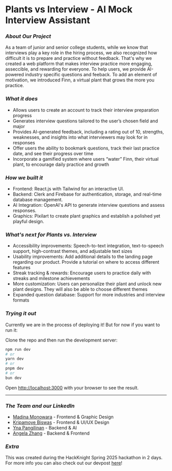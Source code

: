 # Plants vs Interview - AI Mock Interview Assistant

### _About Our Project_

As a team of junior and senior college students, while we know that interviews play a key role in the hiring process, we also recognized how difficult it is to prepare and practice without feedback. That's why we created a web platform that makes interview practice more engaging, asseccible, and rewarding for everyone. To help users, we provide AI-powered industry specific questions and feeback. To add an element of motivation, we introduced Finn, a virtual plant that grows the more you practice. 

### _What it does_
* Allows users to create an account to track their interview preparation progress
* Generates interview questions tailored to the user’s chosen field and major
* Provides AI-generated feedback, including a rating out of 10, strengths, weaknesses, and insights into what interviewers may look for in responses
* Offer users the ability to bookmark questions, track their last practice date, and see their progress over time
* Incorporate a gamified system where users “water” Finn, their virtual plant, to encourage daily practice and growth

### _How we built it_
* Frontend: React.js with Tailwind for an interactive UI.
* Backend: Clerk and Firebase for authentication, storage, and real-time database management.
* AI Integration: OpenAI's API to generate interview questions and assess responses.
* Graphics: Pixilart to create plant graphics and establish a polished yet playful design.

### _What's next for Plants vs. Interview_
* Accessibility improvements: Speech-to-text integration, text-to-speech support, high-contrast themes, and adjustable text sizes
* Usability improvements: Add additional details to the landing page regarding our product. Provide a tutorial on where to access different features
* Streak tracking & rewards: Encourage users to practice daily with streaks and milestone achievements
* More customization: Users can personalize their plant and unlock new plant designs. They will also be able to choose different themes
* Expanded question database: Support for more industries and interview formats

### _Trying it out_
Currently we are in the process of deploying it! But for now if you want to run it:

Clone the repo and then run the development server:
```bash
npm run dev
# or
yarn dev
# or
pnpm dev
# or
bun dev
```
Open [http://localhost:3000](http://localhost:3000) with your browser to see the result.

------

### _The Team and our LinkedIn_
- [Madina Monowara](https://www.linkedin.com/in/madinamonowara/) - Frontend & Graphic Design
- [Kripamoye Biswas](https://www.linkedin.com/in/kripamoyebiswas/) - Frontend & UI/UX Design
- [Yna Pangilinan](https://www.linkedin.com/in/ynalois-pangilinan/) - Backend & AI
- [Angela Zhang](www.linkedin.com/in/angelapzhang) - Backend & Frontend

### _Extra_
This was created during the HackKnight Spring 2025 hackathon in 2 days.
For more info you can also check out our devpost [here](https://devpost.com/software/plant-vs-interview)!
